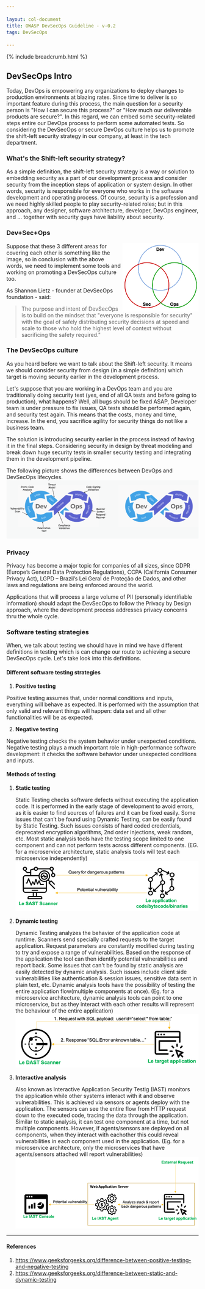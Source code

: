 ```yaml
---

layout: col-document
title: OWASP DevSecOps Guideline - v-0.2
tags: DevSecOps

---
```


{% include breadcrumb.html %}

## DevSecOps Intro

Today, DevOps is empowering any organizations to deploy changes to production environments at blazing rates.
Since time to deliver is so important feature during this process, the main question for a security person is
"How I can secure this process?" or "How much our deliverable products are secure?".
In this regard, we can embed some security-related steps entire our DevOps process to perform some automated tests.
So considering the DevSecOps or secure DevOps culture helps us to promote the shift-left security strategy in our company,
at least in the tech department.

### What's the Shift-left security strategy?

As a simple definition, the shift-left security strategy is a way or solution to embedding security as a part of our development process
and consider security from the inception steps of application or system design.
In other words, security is responsible for everyone who works in the software development and operating process.
Of course, security is a profession and we need highly skilled people to play security-related roles;
but in this approach, any designer, software architecture, developer, DevOps engineer, and ... together with security guys have liability about security.

### Dev+Sec+Ops

<img align="right" width="200" height="180" src="assets/images/DevSecOps.png">

Suppose that these 3 different areas for covering each other is something like the image,
so in conclusion with the above words, we need to implement some tools and working on promoting a DevSecOps culture too.

As Shannon Lietz - founder at DevSecOps foundation - said:

> The purpose and intent of DevSecOps is to build on the mindset that
> "everyone is responsible for security" with the goal of safely distributing
> security decisions at speed and scale to those who hold the highest level of
> context without sacrificing the safety required."

### The DevSecOps culture

As you heard before we want to talk about the Shift-left security.
It means we should consider security from design (in a simple definition) which target is moving security earlier in the development process.

Let's suppose that you are working in a DevOps team and you are traditionally doing security test
(yes, end of all QA tests and before going to production), what happens?
Well, all bugs should be fixed ASAP, Developer team is under pressure to fix issues,
QA tests should be performed again, and security test again.
This means that the costs, money and time, increase.
In the end, you sacrifice agility for security things do not like a business team.

The solution is introducing security earlier in the process instead of having it in the final steps.
Considering security in design by threat modeling and
break down huge security tests in smaller security testing and integrating them in the development pipeline.

The following picture shows the differences between DevOps and DevSecOps lifecycles.
<img src="assets/images/DevOps vs DevSecOps.png">

### Privacy

Privacy has become a major topic for companies of all sizes, since GDPR (Europe’s General Data Protection Regulations), CCPA (California Consumer Privacy Act), LGPD – Brazil’s Lei Geral de Proteção de Dados, and other laws and regulations are being enforced around the world.

Applications that will process a large volume of PII (personally identifiable information) should adapt the DevSecOps to follow the Privacy by Design approach, where the development process addresses privacy concerns thru the whole cycle.

### Software testing strategies

When, we talk about testing we should have in mind
we have different definitions in testing which is can change our route to achieving
a secure DevSecOps cycle.
Let's take look into this definitions.

#### Different software testing strategies

1. **Positive testing**

Positive testing assumes that, under normal conditions and inputs,
everything will behave as expected.
It is performed with the assumption that only valid and relevant things will happen:
data set and all other functionalities will be as expected.

2. **Negative testing**

Negative testing checks the system behavior under unexpected conditions.
Negative testing plays a much important role in high-performance software development:
it checks the software behavior under unexpected conditions and inputs.

#### Methods of testing

1. **Static testing**

   Static Testing checks software defects without executing the application code.
   It is performed in the early stage of development to avoid errors, as it is easier to find sources of failures and it can be fixed easily.
   Some issues that can’t be found using Dynamic Testing, can be easily found by Static Testing. Such issues consists of hard coded credentials, deprecated encryption algorithms, 2nd order injections, weak random, etc. 
   Most static analysis tools have the testing scope limited to one component and can not perform tests across different components. (EG. for a microservice architecture, static analysis tools will test each microservice independently)
   ![Static testing](assets/images/sast_scanning.png)


2. **Dynamic testing**

   Dynamic Testing analyzes the behavior of the application code at runtime. Scanners send specially crafted requests to the target application. Request parameters are constantly modified during testing to try and expose a range of vulnerabilities. Based on the response of the application the tool can then identify potential vulnerabilities and report back. Some issues that can't be found by static analysis are easily detected by dynamic analysis. Such issues include client side vulnerabilities like authentication & session issues, sensitive data sent in plain text, etc. 
   Dynamic analysis tools have the possibility of testing the entire application flow(multiple components at once). (Eg. for a microservice architecture, dynamic analysis tools can point to one microservice, but as they interact with each other results will represent the behaviour of the entire application)
   ![Dynamic testing](assets/images/dast_scanning.png)
   

3. **Interactive analysis**
   
   Also known as Interactive Application Security Testig (IAST) monitors the application while other systems interact with it and observe vulnerabilities. This is achieved via sensors or agents deploy with the application. The sensors can see the entire flow from HTTP request down to the executed code, tracing the data through the application. Similar to static analysis, it can test one component at a time, but not multiple components. However, if agents/sensors are deployed on all components, when they interact with eachother this could reveal vulnerabilities in each component used in the application. (Eg. for a microservice architecture, only the microservices that have agents/sensors attached will report vulnerabilities)
   ![Interactive analysis](assets/images/iast_analysis.png)

---

#### References

1. https://www.geeksforgeeks.org/difference-between-positive-testing-and-negative-testing
2. https://www.geeksforgeeks.org/difference-between-static-and-dynamic-testing
